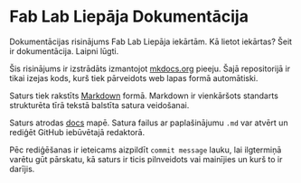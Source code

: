 # Fab Lab Liepāja Dokumentācija

Dokumentācijas risinājums Fab Lab Liepāja iekārtām. Kā lietot iekārtas? Šeit ir dokumentācija. Laipni lūgti.

Šis risinājums ir izstrādāts izmantojot [mkdocs.org](https://www.mkdocs.org) pieeju. Šajā repositorijā ir tikai izejas kods, kurš tiek pārveidots web lapas formā automātiski. 

Saturs tiek rakstīts [Markdown](https://yakworks.github.io/docmark/cheat-sheet/) formā. Markdown ir vienkāršots standarts strukturēta tīrā tekstā balstīta satura veidošanai.

Saturs atrodas [docs](./docs) mapē. Satura failus ar paplašinājumu `.md` var atvērt un rediģēt GitHub iebūvētajā redaktorā.

Pēc rediģēšanas ir ieteicams aizpildīt `commit message` lauku, lai ilgtermiņā varētu gūt pārskatu, kā saturs ir ticis pilnveidots vai mainījies un kurš to ir darījis.